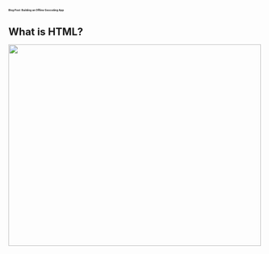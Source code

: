 <html>
    <head>
        <style type="text/css">
        .h1{font-size: 5px}
        </style>
    </head>
  <body>
    <h1 class="h1">Blog Post: Building an Offline Geocoding App</h1>
    <h1 style="font-size:20px;">What is HTML?</h1>
  </body>
</html>

<img src="https://xmcgill.github.io/Geocoder.jpg" width="500" height="400">

